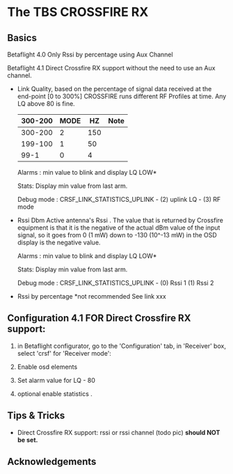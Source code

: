 # The TBS CROSSFIRE RX

## Basics
Betaflight 4.0
Only Rssi by percentage using Aux Channel

Betaflight 4.1
Direct Crossfire RX support without the need to use an Aux channel.

- Link Quality, based on the percentage of signal data received at the end-point [0 to 300%] CROSSFIRE runs different RF Profiles at time.  Any LQ above 80 is fine. 

  | 300-200 | MODE | HZ   | Note |
  | ------- | ---- | ---- | ---- |
  | 300-200 | 2    | 150  |      |
  | 199-100 | 1    | 50   |      |
  | 99-1    | 0    | 4    |      |

  

  Alarms :  min value to blink and display LQ LOW*    

  Stats: Display min value from last arm.

  Debug mode :  CRSF_LINK_STATISTICS_UPLINK - (2) uplink LQ - (3) RF mode  

- Rssi Dbm  Active antenna's Rssi . The value that is returned by Crossfire equipment is that it is the negative of the actual dBm value of the input signal, so it goes from 0 (1 mW) down to -130 (10^-13 mW)  in the OSD display is the negative value.

  

  Alarms :  min value to blink and display LQ LOW*    

  Stats: Display min value from last arm.

  Debug mode :  CRSF_LINK_STATISTICS_UPLINK - (0) Rssi 1 (1) Rssi 2

- Rssi by percentage *not recommended 
  See link xxx



## Configuration 4.1 FOR Direct Crossfire RX support:

1. in Betaflight configurator, go to the 'Configuration' tab, in 'Receiver' box, select 'crsf' for 'Receiver mode':

2. Enable  osd elements 

3.  Set alarm value for LQ - 80 

4. optional enable statistics .

   

    


## Tips & Tricks

- Direct Crossfire RX support:    rssi or rssi channel (todo pic) **should NOT be set.**

  


## Acknowledgements

